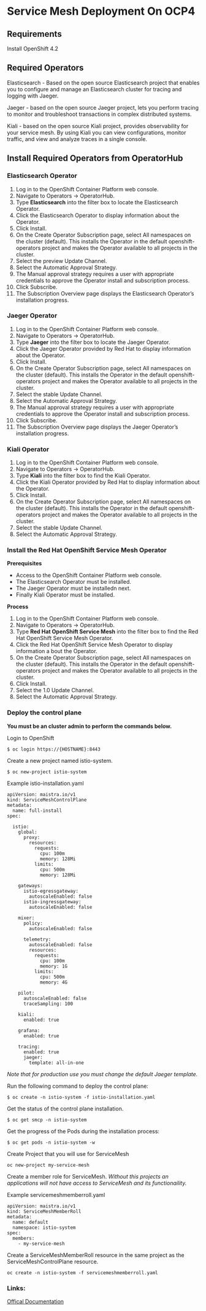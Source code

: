 # Service Mesh  Deployment On OCP4

## Requirements
Install OpenShift 4.2

## Required Operators
Elasticsearch - Based on the open source Elasticsearch project that enables you to configure and manage an Elasticsearch cluster for tracing and logging with Jaeger.

Jaeger - based on the open source Jaeger project, lets you perform tracing to monitor and troubleshoot transactions in complex distributed systems.

Kiali - based on the open source Kiali project, provides observability for your service mesh. By using Kiali you can view configurations, monitor traffic, and view and analyze traces in a single console.

## Install Required Operators from OperatorHub
### Elasticsearch Operator
1. Log in to the OpenShift Container Platform web console.
2. Navigate to Operators → OperatorHub.
3. Type **Elasticsearch** into the filter box to locate the Elasticsearch Operator.
4. Click the Elasticsearch Operator to display information about the Operator.
5. Click Install.
6. On the Create Operator Subscription page, select All namespaces on the cluster (default). This installs the Operator in the default openshift-operators project and makes the Operator available to all projects in the cluster.
7. Select the preview Update Channel.
8. Select the Automatic Approval Strategy.
9. The Manual approval strategy requires a user with appropriate credentials to approve the Operator install and subscription process.
10. Click Subscribe.
11. The Subscription Overview page displays the Elasticsearch Operator’s installation progress.


### Jaeger Operator
1. Log in to the OpenShift Container Platform web console.
2. Navigate to Operators → OperatorHub.
3. Type **Jaeger** into the filter box to locate the Jaeger Operator.
4. Click the Jaeger Operator provided by Red Hat to display information about the Operator.
5. Click Install.
6. On the Create Operator Subscription page, select All namespaces on the cluster (default). This installs the Operator in the default openshift-operators project and makes the Operator available to all projects in the cluster.
7. Select the stable Update Channel.
8. Select the Automatic Approval Strategy.
9. The Manual approval strategy requires a user with appropriate credentials to approve the Operator install and subscription process.
10. Click Subscribe.
11. The Subscription Overview page displays the Jaeger Operator’s installation progress.

### Kiali Operator
1. Log in to the OpenShift Container Platform web console.
2. Navigate to Operators → OperatorHub.
3. Type **Kiali** into the filter box to find the Kiali Operator.
4. Click the Kiali Operator provided by Red Hat to display information about the Operator.
5. Click Install.
6. On the Create Operator Subscription page, select All namespaces on the cluster (default). This installs the Operator in the default openshift-operators project and makes the Operator available to all projects in the cluster.
7. Select the stable Update Channel.
8. Select the Automatic Approval Strategy.

### Install the Red Hat OpenShift Service Mesh Operator
**Prerequisites**
* Access to the OpenShift Container Platform web console.
* The Elasticsearch Operator must be installed.
* The Jaeger Operator must be installedn next.
* Finally  Kiali Operator must be installed.

**Process**
1. Log in to the OpenShift Container Platform web console.
2.  Navigate to Operators → OperatorHub.
3.  Type **Red Hat OpenShift Service Mesh** into the filter box to find the Red Hat OpenShift Service Mesh Operator.
4.   Click the Red Hat OpenShift Service Mesh Operator to display information a bout the Operator.
5.   On the Create Operator Subscription page, select All namespaces on the cluster (default). This installs the Operator in the default openshift-operators project and makes the Operator available to all projects in the cluster.
6.    Click Install.
7.    Select the 1.0 Update Channel.
8.    Select the Automatic Approval Strategy.

### Deploy the control plane
**You must be an cluster admin to perform the commands below.**

Login to OpenShift
```
$ oc login https://{HOSTNAME}:8443
```

Create a new project named istio-system.
```
$ oc new-project istio-system
```

Example istio-installation.yaml
```
apiVersion: maistra.io/v1
kind: ServiceMeshControlPlane
metadata:
  name: full-install
spec:

  istio:
    global:
      proxy:
        resources:
          requests:
            cpu: 100m
            memory: 128Mi
          limits:
            cpu: 500m
            memory: 128Mi

    gateways:
      istio-egressgateway:
        autoscaleEnabled: false
      istio-ingressgateway:
        autoscaleEnabled: false

    mixer:
      policy:
        autoscaleEnabled: false

      telemetry:
        autoscaleEnabled: false
        resources:
          requests:
            cpu: 100m
            memory: 1G
          limits:
            cpu: 500m
            memory: 4G

    pilot:
      autoscaleEnabled: false
      traceSampling: 100

    kiali:
      enabled: true

    grafana:
      enabled: true

    tracing:
      enabled: true
      jaeger:
        template: all-in-one

```
*Note that for production use you must change the default Jaeger template.*

Run the following command to deploy the control plane:
```
$ oc create -n istio-system -f istio-installation.yaml
```

Get the status of the control plane installation.
```
$ oc get smcp -n istio-system
```

Get the progress of the Pods during the installation process:
```
$ oc get pods -n istio-system -w
```

Create Project that you will use for ServiceMesh
```
oc new-project my-service-mesh
```

Create a member role for ServiceMesh.
*Without this projects an applications will not have access to ServiceMesh and its functionaility.*

Example servicemeshmemberroll.yaml
```
apiVersion: maistra.io/v1
kind: ServiceMeshMemberRoll
metadata:
  name: default
  namespace: istio-system
spec:
  members:
    - my-service-mesh
```

Create a ServiceMeshMemberRoll resource in the same project as the ServiceMeshControlPlane resource.
```
oc create -n istio-system -f servicemeshmemberroll.yaml
```

### Links:
[Offical Documentation](https://docs.openshift.com/container-platform/4.2/service_mesh/service_mesh_install/installing-ossm.html)
